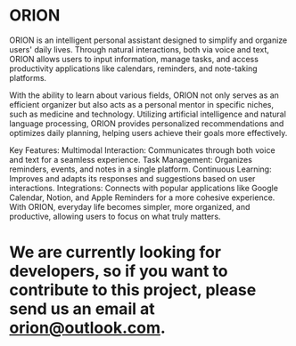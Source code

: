 # ORION
ORION is an intelligent personal assistant designed to simplify and organize users' daily lives. Through natural interactions, both via voice and text, ORION allows users to input information, manage tasks, and access productivity applications like calendars, reminders, and note-taking platforms.

With the ability to learn about various fields, ORION not only serves as an efficient organizer but also acts as a personal mentor in specific niches, such as medicine and technology. Utilizing artificial intelligence and natural language processing, ORION provides personalized recommendations and optimizes daily planning, helping users achieve their goals more effectively.

Key Features:
Multimodal Interaction: Communicates through both voice and text for a seamless experience.
Task Management: Organizes reminders, events, and notes in a single platform.
Continuous Learning: Improves and adapts its responses and suggestions based on user interactions.
Integrations: Connects with popular applications like Google Calendar, Notion, and Apple Reminders for a more cohesive experience.
With ORION, everyday life becomes simpler, more organized, and productive, allowing users to focus on what truly matters.


# We are currently looking for developers, so if you want to contribute to this project, please send us an email at orion@outlook.com.

